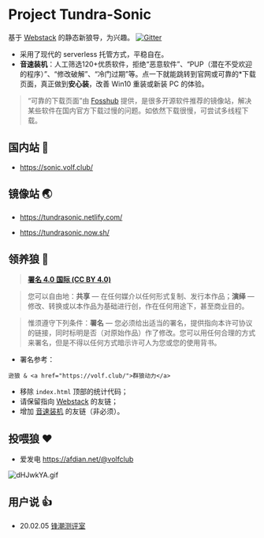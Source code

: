 # Project Tundra-Sonic

基于 [Webstack](https://github.com/WebStackPage/WebStackPage.github.io) 的静态新狼导，为兴趣。 [![Gitter](https://badges.gitter.im/volfclub/help.svg)](https://gitter.im/volfclub/help?utm_source=badge&utm_medium=badge&utm_campaign=pr-badge)

- 采用了现代的 serverless 托管方式，平稳自在。
- **音速装机**：人工筛选120+优质软件，拒绝“恶意软件”、“PUP（潜在不受欢迎的程序）”、“修改破解”、“冷门过期”等。点一下就能跳转到官网或可靠的*下载页面，真正做到**安心装**，改善 Win10 重装或新装 PC 的体验。

> “可靠的下载页面”由 [Fosshub](https://www.fosshub.com/) 提供，是很多开源软件推荐的镜像站，解决某些软件在国内官方下载过慢的问题。如依然下载很慢，可尝试多线程下载。

## 国内站 🐺

- https://sonic.volf.club/

## 镜像站 🌏

- https://tundrasonic.netlify.com/

- https://tundrasonic.now.sh/

## 领养狼 🥗

> [**署名 4.0 国际 (CC BY 4.0)**](https://creativecommons.org/licenses/by/4.0/deed.zh) 

> 您可以自由地：**共享** — 在任何媒介以任何形式复制、发行本作品；**演绎** — 修改、转换或以本作品为基础进行创，作在任何用途下，甚至商业目的。

> 惟须遵守下列条件：**署名** — 您必须给出适当的署名，提供指向本许可协议的链接，同时标明是否（对原始作品）作了修改。您可以用任何合理的方式来署名，但是不得以任何方式暗示许可人为您或您的使用背书。 

- 署名参考：
```
逊狼 & <a href="https://volf.club/">群狼动力</a>
```
- 移除 `index.html` 顶部的统计代码；
- 请保留指向 [Webstack](https://github.com/WebStackPage/WebStackPage.github.io) 的友链；
- 增加 [音速装机](https://sonic.volf.club/) 的友链（非必须）。

## 投喂狼 ❤

- 爱发电 https://afdian.net/@volfclub


![dHJwkYA.gif](https://i.loli.net/2020/02/03/VoTrZGfqiDF46BY.gif)

## 用户说 👍

- 20.02.05 [锋潮测评室](https://mp.weixin.qq.com/s/-XY1m_dEZQ0AInEbfhOADw)
